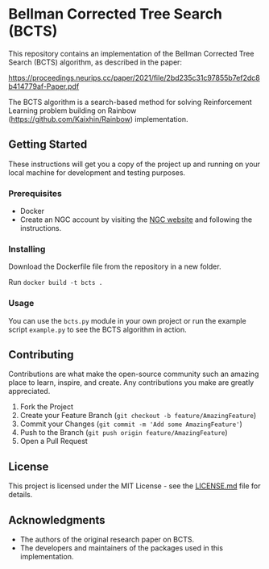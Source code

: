 # Bellman Corrected Tree Search (BCTS)

This repository contains an implementation of the Bellman Corrected Tree Search (BCTS) algorithm, as described in the paper:

https://proceedings.neurips.cc/paper/2021/file/2bd235c31c97855b7ef2dc8b414779af-Paper.pdf

The BCTS algorithm is a search-based method for solving Reinforcement Learning problem building on Rainbow (https://github.com/Kaixhin/Rainbow) implementation. 

## Getting Started

These instructions will get you a copy of the project up and running on your local machine for development and testing purposes.

### Prerequisites

- Docker
- Create an NGC account by visiting the [NGC website](https://ngc.nvidia.com/signup) and following the instructions.


### Installing

Download the Dockerfile file from the repository in a new folder. 

Run `docker build -t bcts .`

### Usage

You can use the `bcts.py` module in your own project or run the example script `example.py` to see the BCTS algorithm in action.

## Contributing

Contributions are what make the open-source community such an amazing place to learn, inspire, and create. Any contributions you make are greatly appreciated.

1. Fork the Project
2. Create your Feature Branch (`git checkout -b feature/AmazingFeature`)
3. Commit your Changes (`git commit -m 'Add some AmazingFeature'`)
4. Push to the Branch (`git push origin feature/AmazingFeature`)
5. Open a Pull Request

## License

This project is licensed under the MIT License - see the [LICENSE.md](LICENSE.md) file for details.

## Acknowledgments

- The authors of the original research paper on BCTS.
- The developers and maintainers of the packages used in this implementation.





